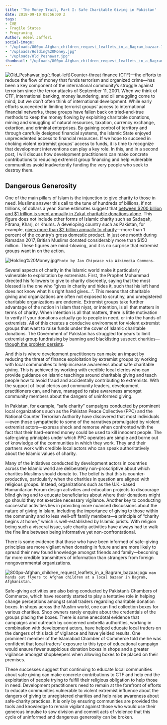 ```yaml
---
title: 'The Money Trail, Part I: Safe Charitable Giving in Pakistan'
date: 2018-09-10 08:56:00 Z
tags:
- CVE
- Fragile States
- Programing
Author: Adeel Jafferi
social-image:
- "/uploads/800px-Afghan_children_request_leaflets_in_a_Bagram_bazaar-106ade.jpg"
- "/uploads/Holding%20Money.jpg"
- "/uploads/Old_Peshawar.jpg"
thumbnail: "/uploads/800px-Afghan_children_request_leaflets_in_a_Bagram_bazaar-106ade.jpg"
---
```


![Old_Peshawar.jpg](/uploads/Old_Peshawar.jpg "(Photo by Reenem via Wikimedia Commons)"){:.float-left}Counter-threat finance (CTF)—the efforts to reduce the flow of money that funds terrorism and organized crime—has been a key component of the international community’s struggle against terrorism since the terror attacks of September 11, 2001. When we think of CTF, international banking, money laundering, and oil smuggling come to mind, but we don’t often think of international development. While early efforts succeeded in limiting terrorist groups’ access to international financial networks, these groups have fallen back on tried-and-true methods to keep the money flowing by exploiting charitable donations, mining and smuggling of natural resources, taxation, currency exchange, extortion, and criminal enterprises. By gaining control of territory and through carefully designed financial systems, the Islamic State enjoyed unprecedented access to financial resources. If we hope to succeed in choking violent extremist groups’ access to funds, it is time to recognize that development interventions can play a key role. In this, and in a second post, I will discuss how development practitioners can make concrete contributions to reducing extremist group financing and help vulnerable communities avoid inadvertently funding the very people who seek to destroy them.

<!--more-->

## Dangerous Generosity

One of the main pillars of Islam is the injunction to give charity to those in need. Muslims answer this call to the tune of hundreds of billions, if not trillions, of dollars a year. Some estimates suggest that [between $200 billion and $1 trillion is spent annually in Zakat charitable donations alone](http://devinit.org/wp-content/uploads/2015/03/ONLINE-Zakat_report_V9a.pdf). This figure does not include other forms of Islamic charity such as Sadaqah, Fitrana, Kharj, or Khums. A developing country such as Pakistan, for example, [gives more than $2 billion annually to charity](https://tribune.com.pk/story/1664949/9-pakistan-one-charitable-nations-world-reveals-stanford-study/)—more than 1 percent of the country’s gross domestic product. In just one month during Ramadan 2017, British Muslims donated considerably more than $150 million. These figures are mind-blowing, and it is no surprise that extremist groups want in on the action.

![Holding%20Money.jpg](/uploads/Holding%20Money.jpg)`Photo by Jan Chipcase via Wikimedia Commons.`

Several aspects of charity in the Islamic world make it particularly vulnerable to exploitation by extremists. First, the Prophet Mohammad directed his followers to give to charity discreetly, saying that the most blessed is the one who “gives in charity and hides it, such that his left hand does not know what his right hand gives…”.  This means that charitable giving and organizations are often not exposed to scrutiny, and unregistered charitable organizations are endemic. Extremist groups take further advantage of the notion in Islam that niyat, or intention, is all that matters in terms of charity. When intention is all that matters, there is little motivation to verify if your donations actually go to people in need, or into the hands of extremists. All of this creates a conducive environment for violent extremist groups that want to raise funds under the cover of Islamic charitable donations. The Government of Pakistan has struggled for years to limit extremist group fundraising by banning and blacklisting suspect charities—[though the problem persists](https://www.reuters.com/article/us-pakistan-militants-exclusive/exclusive-pakistan-plans-takeover-of-charities-run-by-islamist-figure-u-s-has-targeted-idUSKBN1EQ0T6).

And this is where development practitioners can make an impact by reducing the threat of finance exploitation by extremist groups by working with local communities to help increase awareness about safe charitable giving. This is achieved by working with credible local clerics who can provide guidance on Islamic teachings around charitable giving and teach people how to avoid fraud and accidentally contributing to extremists. With the support of local clerics and community leaders, development practitioners can, and have, managed to raise awareness amongst community members about the dangers of uninformed giving.
 
In Pakistan, for example, “safe charity” campaigns conducted by prominent local organizations such as the Pakistan Peace Collective (PPC) and the National Counter Terrorism Authority have discovered that most individuals—even those sympathetic to some of the narratives promulgated by violent extremist actors—express shock and remorse when confronted with the fact that their hard-earned money could be used to kill innocent people. The safe-giving principles under which PPC operates are simple and borne out of knowledge of the communities in which they work. They and their partners work with credible local actors who can speak authoritatively about the Islamic values of charity.

Many of the initiatives conducted by development actors in countries across the Islamic world are deliberately non-proscriptive about which charities Muslims should donate to. The belief is that this is counter-productive, particularly when the charities in question are aligned with religious groups. Instead, organizations such as the U.K.-based Humanitarian Forum design activities and education projects to discourage blind giving and to educate beneficiaries about where their donations might go should they not exercise necessary vigilance. Another key to conducting successful activities lies in providing more nuanced discussions about the nature of giving in Islam, including the importance of giving to those within the community and to less well-off family members—a principle of “charity begins at home,” which is well-established by Islamic jurists. With religion being such a visceral issue, safe charity activities have always had to walk the fine line between being informative yet non-confrontational.

There is some evidence that those who have been informed of safe-giving principles are more vigilant when donating in future and are more likely to spread their new found knowledge amongst friends and family—becoming far more credible transmitters of information than strangers from foreign nongovernmental organizations.

![800px-Afghan_children_request_leaflets_in_a_Bagram_bazaar.jpg](/uploads/800px-Afghan_children_request_leaflets_in_a_Bagram_bazaar.jpg)`A man hands out flyers to Afghan children at a local bazaar in Bagram, Afghanistan.`
   
Safe-giving activities are also being conducted by Pakistan’s Chambers of Commerce, which have recently started to play a tentative role in helping change perceptions amongst small traders regarding charitable donation boxes. In shops across the Muslim world, one can find collection boxes for various charities. Shop owners rarely enquire about the credentials of the groups placing the boxes. There is some anecdotal evidence that campaigns and outreach by concerned umbrella authorities, working in combination with development actors, have helped educate local traders on the dangers of this lack of vigilance and have yielded results. One prominent member of the Islamabad Chamber of Commerce told me he was confident that local traders’ exposure to this type of educational campaign would ensure fewer suspicious donation boxes in shops and a greater vigilance amongst shopkeepers when allowing boxes to be placed on their premises.
 
These successes suggest that continuing to educate local communities about safe giving can make concrete contributions to CTF and help end the exploitation of people trying to fulfill their religious obligation to help those in need. Development practitioners need to remain at the forefront of efforts to educate communities vulnerable to violent extremist influence about the dangers of giving to unregistered charities and help raise awareness about safe-charity practices. It is only by ensuring communities are provided the tools and knowledge to remain vigilant against those who would use their generous impulse to sow division and commit acts of violence that this cycle of uninformed and dangerous generosity can be broken. 
